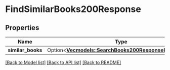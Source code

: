 # FindSimilarBooks200Response

## Properties

Name | Type | Description | Notes
------------ | ------------- | ------------- | -------------
**similar_books** | Option<[**Vec<models::SearchBooks200ResponseBooksInner>**](searchBooks_200_response_books_inner.md)> |  | [optional]

[[Back to Model list]](../README.md#documentation-for-models) [[Back to API list]](../README.md#documentation-for-api-endpoints) [[Back to README]](../README.md)


